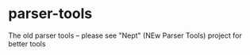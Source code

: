 parser-tools
============

The old parser tools – please see "Nept" (NEw Parser Tools) project for better tools
